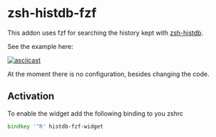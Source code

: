 zsh-histdb-fzf
==============

This addon uses fzf for searching the history kept with [zsh-histdb](https://github.com/larkery/zsh-histdb).

See the example here:

[![asciicast](https://asciinema.org/a/oRYb505aRW8exHWI6tzYPw0ww.svg)](https://asciinema.org/a/oRYb505aRW8exHWI6tzYPw0ww)


At the moment there is no configuration, besides changing the code.


Activation
----------  

To enable the widget add the following binding to you zshrc

```zsh
bindkey '^R' histdb-fzf-widget
```

